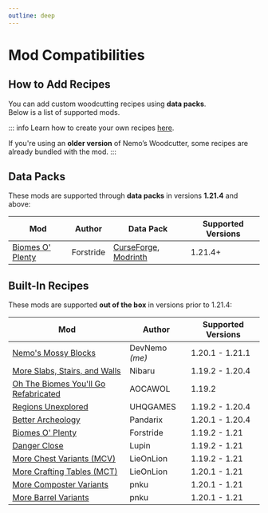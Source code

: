 ```yaml
---
outline: deep
---
```


# Mod Compatibilities

## How to Add Recipes

You can add custom woodcutting recipes using **data packs**.  
Below is a list of supported mods.

::: info
Learn how to create your own recipes [here](create-custom-woodcutting-recipes).

If you're using an **older version** of Nemo’s Woodcutter, some recipes are already bundled with the mod.
:::

## Data Packs <Badge type="tip" text=">=1.21.4" />

These mods are supported through **data packs** in versions **1.21.4** and above:

| Mod                                                                              | Author    | Data Pack                                                                                                                                                                              | Supported Versions |
| -------------------------------------------------------------------------------- | --------- | -------------------------------------------------------------------------------------------------------------------------------------------------------------------------------------- | ------------------ |
| [Biomes O' Plenty](https://www.curseforge.com/minecraft/mc-mods/biomes-o-plenty) | Forstride | [CurseForge](https://curseforge.com/minecraft/data-packs/nemos-woodcutter-recipes-biomes-o-plenty), [Modrinth](https://modrinth.com/datapack/nemos-woodcutter-recipes-biomes-o-plenty) | 1.21.4+            |

## Built-In Recipes <Badge type="tip" text="<1.21.4" /> <Badge type="danger" text="deprecated" />

These mods are supported **out of the box** in versions prior to 1.21.4:

| Mod                                                                                                                | Author         | Supported Versions |
| ------------------------------------------------------------------------------------------------------------------ | -------------- | ------------------ |
| [Nemo's Mossy Blocks](https://www.curseforge.com/minecraft/mc-mods/nemos-mossy-blocks)                             | DevNemo _(me)_ | 1.20.1 - 1.21.1    |
| [More Slabs, Stairs, and Walls](https://www.curseforge.com/minecraft/mc-mods/more-slabs-stairs-and-walls)          | Nibaru         | 1.19.2 - 1.20.4    |
| [Oh The Biomes You'll Go Refabricated](https://www.curseforge.com/minecraft/mc-mods/oh-the-biomes-youll-go-fabric) | AOCAWOL        | 1.19.2             |
| [Regions Unexplored](https://www.curseforge.com/minecraft/mc-mods/regions-unexplored)                              | UHQGAMES       | 1.19.2 - 1.20.4    |
| [Better Archeology](https://www.curseforge.com/minecraft/mc-mods/better-archeology)                                | Pandarix       | 1.20.1 - 1.20.4    |
| [Biomes O' Plenty](https://www.curseforge.com/minecraft/mc-mods/biomes-o-plenty)                                   | Forstride      | 1.19.2 - 1.21      |
| [Danger Close](https://www.curseforge.com/minecraft/mc-mods/danger-close)                                          | Lupin          | 1.19.2 - 1.21      |
| [More Chest Variants (MCV)](https://modrinth.com/mod/more-chest-variants-lieonlion)                                | LieOnLion      | 1.19.2 - 1.21      |
| [More Crafting Tables (MCT)](https://modrinth.com/mod/more-crafting-tables-lieonlion)                              | LieOnLion      | 1.20.1 - 1.21      |
| [More Composter Variants](https://modrinth.com/mod/more-composter-variants)                                        | pnku           | 1.20.1 - 1.21      |
| [More Barrel Variants](https://modrinth.com/mod/more-barrel-variants)                                              | pnku           | 1.20.1 - 1.21      |
